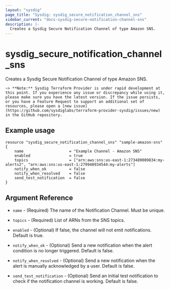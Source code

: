 ```yaml
---
layout: "sysdig"
page_title: "Sysdig: sysdig_secure_notification_channel_sns"
sidebar_current: "docs-sysdig-secure-notification-channel-sns"
description: |-
  Creates a Sysdig Secure Notification Channel of type Amazon SNS.
---
```


# sysdig\_secure\_notification\_channel\_sns

Creates a Sysdig Secure Notification Channel of type Amazon SNS.

`~> **Note:** Sysdig Terraform Provider is under rapid development at this point. If you experience any issue or discrepancy while using it, please make sure you have the latest version. If the issue persists, or you have a Feature Request to support an additional set of resources, please open a [new issue](https://github.com/sysdiglabs/terraform-provider-sysdig/issues/new) in the GitHub repository.`

## Example usage

```hcl
resource "sysdig_secure_notification_channel_sns" "sample-amazon-sns" {
	name                    = "Example Channel - Amazon SNS"
	enabled                 = true
	topics                  = ["arn:aws:sns:us-east-1:273489009834:my-alerts2", "arn:aws:sns:us-east-1:279948934544:my-alerts"]
	notify_when_ok          = false
	notify_when_resolved    = false
	send_test_notification  = false
}
```

## Argument Reference

* `name` - (Required) The name of the Notification Channel. Must be unique.

* `topics` - (Required) List of ARNs from the SNS topics.

* `enabled` - (Optional) If false, the channel will not emit notifications. Default is true.

* `notify_when_ok` - (Optional) Send a new notification when the alert condition is 
    no longer triggered. Default is false.

* `notify_when_resolved` - (Optional) Send a new notification when the alert is manually 
    acknowledged by a user. Default is false.

* `send_test_notification` - (Optional) Send an initial test notification to check
    if the notification channel is working. Default is false.
